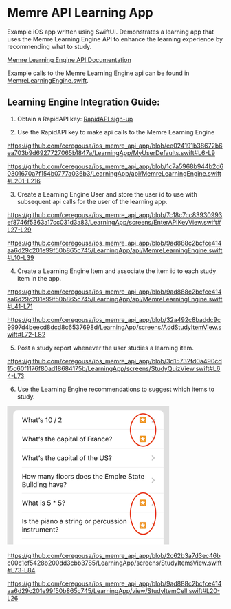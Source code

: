 # Memre API Learning App

Example iOS app written using SwiftUI. Demonstrates a learning app that uses the Memre Learning Engine API to enhance the learning experience by recommending what to study.

[Memre Learning Engine API Documentation](https://rapidapi.com/memre-memre-default/api/learning-engine/)

Example calls to the Memre Learning Engine api can be found in [MemreLearningEngine.swift](LearningApp/api/MemreLearningEngine.swift).

## Learning Engine Integration Guide:

1. Obtain a RapidAPI key: [RapidAPI sign-up](https://rapidapi.com/auth/sign-up?referral=/memre-memre-default/api/learning-engine/pricing)

2. Use the RapidAPI key to make api calls to the Memre Learning Engine

https://github.com/ceregousa/ios_memre_api_app/blob/ee024191b38672b6ea703b9d6927727065b1847a/LearningApp/MyUserDefaults.swift#L6-L9

https://github.com/ceregousa/ios_memre_api_app/blob/1c7a5968b944b2d60301670a7f154b0777a036b3/LearningApp/api/MemreLearningEngine.swift#L201-L216

3. Create a Learning Engine User and store the user id to use with subsequent api calls for the user of the learning app.

https://github.com/ceregousa/ios_memre_api_app/blob/7c18c7cc83930993ef8746f5363a17cc031d3a83/LearningApp/screens/EnterAPIKeyView.swift#L27-L29

https://github.com/ceregousa/ios_memre_api_app/blob/9ad888c2bcfce414aa6d29c201e99f50b865c745/LearningApp/api/MemreLearningEngine.swift#L10-L39

4. Create a Learning Engine Item and associate the item id to each study item in the app.

https://github.com/ceregousa/ios_memre_api_app/blob/9ad888c2bcfce414aa6d29c201e99f50b865c745/LearningApp/api/MemreLearningEngine.swift#L41-L71

https://github.com/ceregousa/ios_memre_api_app/blob/32a492c8baddc9c9997d4beecd8dcd8c6537698d/LearningApp/screens/AddStudyItemView.swift#L72-L82

5. Post a study report whenever the user studies a learning item.

https://github.com/ceregousa/ios_memre_api_app/blob/3d15732fd0a490cd15c60f1176f80ad18684175b/LearningApp/screens/StudyQuizView.swift#L64-L73

6. Use the Learning Engine recommendations to suggest which items to study.

![Recommended Study Items](images/RecommendedStudyItems.png)

https://github.com/ceregousa/ios_memre_api_app/blob/2c62b3a7d3ec46bc00c1cf5428b200dd3cbb3785/LearningApp/screens/StudyItemsView.swift#L73-L84

https://github.com/ceregousa/ios_memre_api_app/blob/9ad888c2bcfce414aa6d29c201e99f50b865c745/LearningApp/view/StudyItemCell.swift#L20-L26

